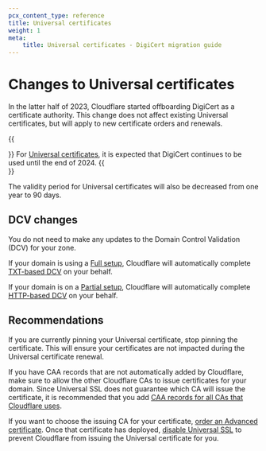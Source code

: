 ```yaml
---
pcx_content_type: reference
title: Universal certificates
weight: 1
meta:
    title: Universal certificates - DigiCert migration guide
---
```


# Changes to Universal certificates

In the latter half of 2023, Cloudflare started offboarding DigiCert as a certificate authority. This change does not affect existing Universal certificates, but will apply to new certificate orders and renewals.

{{<Aside type="warning">}}
For [Universal certificates](/ssl/edge-certificates/universal-ssl/), it is expected that DigiCert continues to be used until the end of 2024.
{{</Aside>}}

The validity period for Universal certificates will also be decreased from one year to 90 days.

## DCV changes

You do not need to make any updates to the Domain Control Validation (DCV) for your zone.

If your domain is using a [Full setup](/dns/zone-setups/full-setup/), Cloudflare will automatically complete [TXT-based DCV](/ssl/edge-certificates/changing-dcv-method/methods/txt/) on your behalf.

If your domain is on a [Partial setup](/dns/zone-setups/partial-setup/), Cloudflare will automatically complete [HTTP-based DCV](/ssl/edge-certificates/changing-dcv-method/methods/http/) on your behalf.

## Recommendations

If you are currently pinning your Universal certificate, stop pinning the certificate. This will ensure your certificates are not impacted during the Universal certificate renewal.

If you have CAA records that are not automatically added by Cloudflare, make sure to allow the other Cloudflare CAs to issue certificates for your domain. Since Universal SSL does not guarantee which CA will issue the certificate, it is recommended that you add [CAA records for all CAs that Cloudflare uses](/ssl/reference/certificate-authorities/#caa-records).

If you want to choose the issuing CA for your certificate, [order an Advanced certificate](/ssl/edge-certificates/advanced-certificate-manager/). Once that certificate has deployed, [disable Universal SSL](/ssl/edge-certificates/universal-ssl/disable-universal-ssl/) to prevent Cloudflare from issuing the Universal certificate for you.